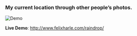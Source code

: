 ### My current location through other people’s photos.

![Demo](http://www.felixharle.com/raindrop/demo.png)

**Live Demo**: http://www.felixharle.com/raindrop/
